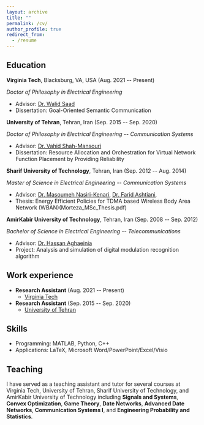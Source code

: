 ```yaml
---
layout: archive
title: ""
permalink: /cv/
author_profile: true
redirect_from:
  - /resume
---
```



Education
-----------
**Virginia Tech**, Blacksburg, VA, USA (Aug. 2021 -- Present)

*Doctor of Philosophy in Electrical Engineering*
* Advisor: [Dr. Walid Saad](https://www.netsciwis.com/)
* Dissertation: Goal-Oriented Semantic Communication

**University of Tehran**, Tehran, Iran (Sep. 2015 -- Sep. 2020)

*Doctor of Philosophy in Electrical Engineering -- Communication Systems*
* Advisor: [Dr. Vahid Shah-Mansouri](https://ece.ut.ac.ir/en/~vmansouri)
* Dissertation: Resource Allocation and Orchestration for Virtual Network Function Placement by Providing Reliability

**Sharif University of Technology**, Tehran, Iran (Sep. 2012 -- Aug. 2014)

*Master of Science in Electrical Engineering -- Communication Systems*
* Advisor: [Dr. Masoumeh Nasiri-Kenari](http://ee.sharif.ir/~mnasiri/), [Dr. Farid Ashtiani](http://sharif.edu/~ashtianimt/), 
* Thesis: Energy Efficient Policies for TDMA based Wireless Body Area Network (WBAN)(Morteza_MSc_Thesis.pdf)

**AmirKabir University of Technology**, Tehran, Iran (Sep. 2008 -- Sep. 2012)

*Bachelor of Science in Electrical Engineering -- Telecommunications*
* Advisor: [Dr. Hassan Aghaeinia](https://aut.ac.ir/cv/2032/HASSAN%20AGHAEINIA)
* Project: Analysis and simulation of digital modulation recognition algorithm

Work experience
-----------
* **Research Assistant** (Aug. 2021 -- Present)
  * [Virginia Tech](https://vt.edu)
* **Research Assistant** (Sep. 2015 -- Sep. 2020)
  * [University of Tehran](https://ut.ac.ir/en)
  
Skills
-----------
* Programming: MATLAB, Python, C++
* Applications: LaTeX, Microsoft Word/PowerPoint/Excel/Visio  
  
Teaching
-----------
I have served as a teaching assistant and tutor for several courses at Virginia Tech, University of Tehran, Sharif University of Technology, and AmirKabir University of Technology including **Signals and Systems**, **Convex Optimization**, **Game Theory**, **Date Networks**, **Advanced Date Networks**, **Communication Systems I**, and **Engineering Probability and Statistics**.
